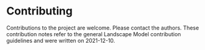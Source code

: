 # Contributing
Contributions to the project are welcome. Please contact the authors. These contribution notes refer to the general 
Landscape Model contribution guidelines and were written on 2021-12-10. 
